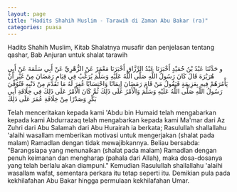 ```yaml
---
layout: page
title: "Hadits Shahih Muslim - Tarawih di Zaman Abu Bakar (ra)"
categories: puasa
---
```


Hadits Shahih Muslim, Kitab Shalatnya musafir dan penjelasan tentang qashar, Bab Anjuran untuk shalat tarawih

<p class="arab">
و حَدَّثَنَا عَبْدُ بْنُ حُمَيْدٍ أَخْبَرَنَا عَبْدُ الرَّزَّاقِ أَخْبَرَنَا مَعْمَرٌ عَنْ الزُّهْرِيِّ عَنْ أَبِي سَلَمَةَ عَنْ أَبِي هُرَيْرَةَ قَالَ كَانَ رَسُولُ اللَّهِ صَلَّى اللَّهُ عَلَيْهِ وَسَلَّمَ يُرَغِّبُ فِي قِيَامِ رَمَضَانَ مِنْ غَيْرِ أَنْ يَأْمُرَهُمْ فِيهِ بِعَزِيمَةٍ فَيَقُولُ مَنْ قَامَ رَمَضَانَ إِيمَانًا وَاحْتِسَابًا غُفِرَ لَهُ مَا تَقَدَّمَ مِنْ ذَنْبِهِ فَتُوُفِّيَ رَسُولُ اللَّهِ صَلَّى اللَّهُ عَلَيْهِ وَسَلَّمَ وَالْأَمْرُ عَلَى ذَلِكَ ثُمَّ كَانَ الْأَمْرُ عَلَى ذَلِكَ فِي خِلَافَةِ أَبِي بَكْرٍ وَصَدْرًا مِنْ خِلَافَةِ عُمَرَ عَلَى ذَلِكَ
</p>

Telah menceritakan kepada kami 'Abdu bin Humaid telah mengabarkan kepada kami Abdurrazaq telah mengabarkan kepada kami Ma'mar dari Az Zuhri dari Abu Salamah dari Abu Hurairah ia berkata; Rasulullah shallallahu 'alaihi wasallam memberikan motivasi untuk mengerjakan (shalat pada malam) Ramadlan dengan tidak mewajibkannya. Beliau bersabda: "Barangsiapa yang menunaikan (shalat pada malam) Ramadlan dengan penuh keimanan dan mengharap (pahala dari Allah), maka dosa-dosanya yang telah berlalu akan diampuni." Kemudian Rasulullah shallallahu 'alaihi wasallam wafat, sementara perkara itu tetap seperti itu. Demikian pula pada kekhilafahan Abu Bakar hingga permulaan kekhilafahan Umar.
